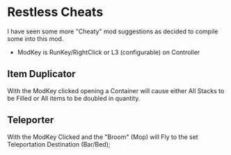 # Restless Cheats

I have seen some more "Cheaty" mod suggestions as decided to compile some into this mod.


- ModKey is RunKey/RightClick or L3 (configurable) on  Controller

## Item Duplicator

With the ModKey clicked opening a Container will cause either All Stacks to be Filled or All items to be doubled in quantity.

## Teleporter

With the ModKey Clicked and the "Broom" (Mop) will Fly to the set Teleportation Destination (Bar/Bed);